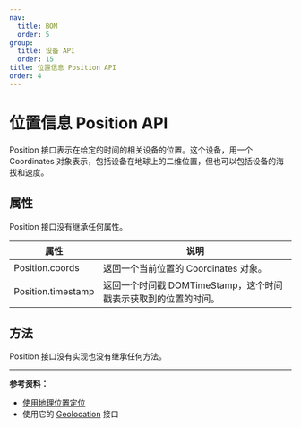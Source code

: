 ```yaml
---
nav:
  title: BOM
  order: 5
group:
  title: 设备 API
  order: 15
title: 位置信息 Position API
order: 4
---
```


# 位置信息 Position API

Position 接口表示在给定的时间的相关设备的位置。这个设备，用一个 Coordinates 对象表示，包括设备在地球上的二维位置，但也可以包括设备的海拔和速度。

## 属性

Position 接口没有继承任何属性。

| 属性               | 说明                                                            |
| ------------------ | --------------------------------------------------------------- |
| Position.coords    | 返回一个当前位置的 Coordinates 对象。                           |
| Position.timestamp | 返回一个时间戳 DOMTimeStamp，这个时间戳表示获取到的位置的时间。 |

## 方法

Position 接口没有实现也没有继承任何方法。

---

**参考资料：**

- [使用地理位置定位](https://developer.mozilla.org/zh-CN/docs/Web/API/Geolocation/Using_geolocation)
- 使用它的 [Geolocation](../the-navigator-object/the-navigator-object-methods) 接口

